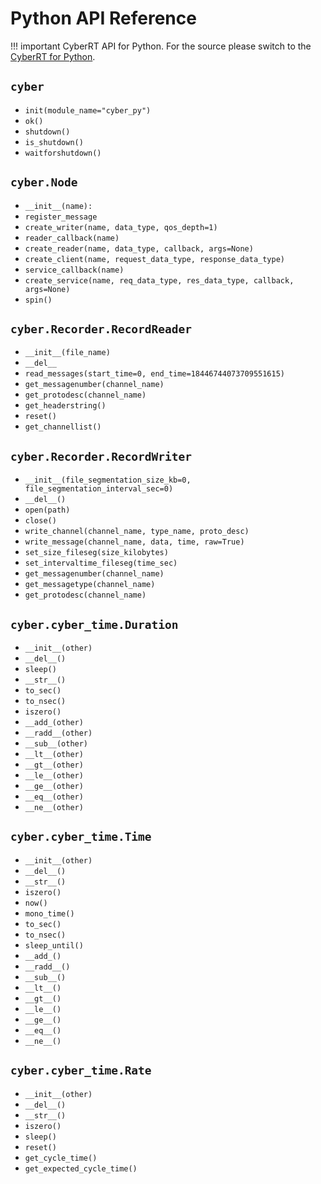 <h1>Python API Reference</h1>

!!! important
		CyberRT API for Python. For the source please switch to the 
    [CyberRT for Python](https://github.com/ApolloAuto/apollo/tree/master/cyber/python).

## `cyber`

- `init(module_name="cyber_py")`
- `ok()`
- `shutdown()`
- `is_shutdown()`
- `waitforshutdown()`

## `cyber.Node`

- `__init__(name):`
- `register_message`
- `create_writer(name, data_type, qos_depth=1)`
- `reader_callback(name)`
- `create_reader(name, data_type, callback, args=None)`
- `create_client(name, request_data_type, response_data_type)`
- `service_callback(name)`
- `create_service(name, req_data_type, res_data_type, callback, args=None)`
- `spin()`

## `cyber.Recorder.RecordReader`

- `__init__(file_name)`
- `__del__`
- `read_messages(start_time=0, end_time=18446744073709551615)`
- `get_messagenumber(channel_name)`
- `get_protodesc(channel_name)`
- `get_headerstring()`
- `reset()`
- `get_channellist()`

## `cyber.Recorder.RecordWriter`

- `__init__(file_segmentation_size_kb=0,
                 file_segmentation_interval_sec=0)`
- `__del__()`
- `open(path)`
- `close()`
- `write_channel(channel_name, type_name, proto_desc)`
- `write_message(channel_name, data, time, raw=True)`
- `set_size_fileseg(size_kilobytes)`
- `set_intervaltime_fileseg(time_sec)`
- `get_messagenumber(channel_name)`
- `get_messagetype(channel_name)`
- `get_protodesc(channel_name)`

## `cyber.cyber_time.Duration`

- `__init__(other)`
- `__del__()`
- `sleep()`
- `__str__()`
- `to_sec()`
- `to_nsec()`
- `iszero()`
- `__add_(other)`
- `__radd__(other)`
- `__sub__(other)`
- `__lt__(other)`
- `__gt__(other)`
- `__le__(other)`
- `__ge__(other)`
- `__eq__(other)`
- `__ne__(other)`

## `cyber.cyber_time.Time`

- `__init__(other)`
- `__del__()`
- `__str__()`
- `iszero()`
- `now()`
- `mono_time()`
- `to_sec()`
- `to_nsec()`
- `sleep_until()`
- `__add_()`
- `__radd__()`
- `__sub__()`
- `__lt__()`
- `__gt__()`
- `__le__()`
- `__ge__()`
- `__eq__()`
- `__ne__()`

## `cyber.cyber_time.Rate`

- `__init__(other)`
- `__del__()`
- `__str__()`
- `iszero()`
- `sleep()`
- `reset()`
- `get_cycle_time()`
- `get_expected_cycle_time()`

